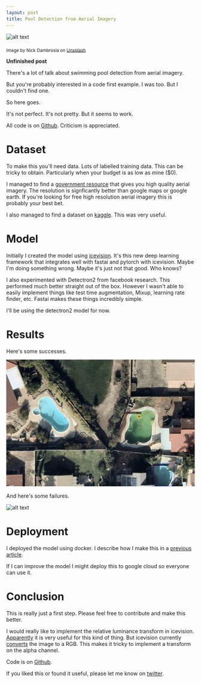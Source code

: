 ```yaml
---
layout: post
title: Pool Detection from Aerial Imagery
---
```

![alt text](/images/aerial_object_detection/background.png)

<sub>Image by Nick Dambrosia on [Unsplash](https://unsplash.com/photos/XN1wsJMh2lo)</sub>

__Unfinished post__

There's a lot of talk about swimming pool detection from aerial imagery. 

But you're probably interested in a code first example. I was too. But I couldn't find one. 

So here goes.

It's not perfect. It's not pretty. But it seems to work.

All code is on [Github](). Criticism is appreciated. 

# Dataset

To make this you'll need data. Lots of labelled training data. This can be tricky to obtain. Particularly when your budget is as low as mine ($0). 

I managed to find a [government resource](https://maps.six.nsw.gov.au/) that gives you high quality aerial imagery. The resolution is signficantly better than google maps or google earth. If you're looking for free high resolution aerial imagery this is probably your best bet. 

I also managed to find a dataset on [kaggle](https://www.kaggle.com/kbhartiya83/swimming-pool-and-car-detection). This was very useful.

# Model

Initially I created the model using [icevision](https://github.com/airctic/icevision/). It's this new deep learning framework that integrates well with fastai and pytorch with icevision. Maybe I'm doing something wrong. Maybe it's just not that good. Who knows?

I also experimented with Detectron2 from facebook research. This performed much better straight out of the box. However I wasn't able to easily implement things like test time augmentation, Mixup, learning rate finder, etc. Fastai makes these things incredibly simple.

I'll be using the detectron2 model for now.

# Results

Here's some successes.

![alt text](/images/aerial_object_detection/success.png)

And here's some failures. 

![alt text](/images/aerial_object_detection/failure.png)

# Deployment

I deployed the model using docker. I describe how I make this in a [previous article](https://spiyer99.github.io/Detectron2-Web-App/).

If I can improve the model I might deploy this to google cloud so everyone can use it.


# Conclusion

This is really just a first step. Please feel free to contribute and make this better. 

I would really like to implement the relative luminance transform in icevision. [Apparently](https://towardsdatascience.com/weekend-project-detecting-solar-panels-from-satellite-imagery-f6f5d5e0da40) it is very useful for this kind of thing. But icevision currently [converts](https://github.com/airctic/icevision/blob/5a92bcd0ec8aa791ce9f37aded7763b09fe0e8be/icevision/utils/imageio.py#L13) the image to a RGB. This makes it tricky to implement a transform on the alpha channel.

Code is on [Github](https://github.com/spiyer99).

If you liked this or found it useful, please let me know on [twitter](https://twitter.com/neeliyer11).




